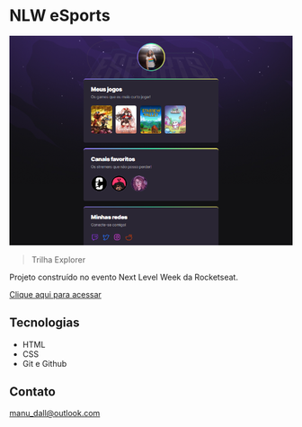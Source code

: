 # NLW eSports

![preview](./.github/preview.png)

> Trilha Explorer

Projeto construído no evento Next Level Week da Rocketseat.

[Clique aqui para acessar](https://manudal.github.io/nlw-esports-explorer)

## Tecnologias 

- HTML
- CSS
- Git e Github

## Contato

manu_dall@outlook.com